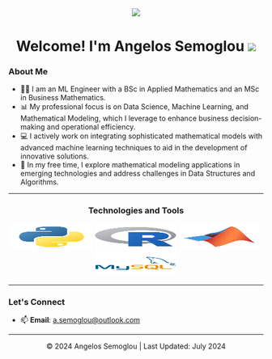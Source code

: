 <div id="header" align="center">
  <img src="https://media.giphy.com/media/dWesBcTLavkZuG35MI/giphy.gif" width="370"/> 
</div>

<h1>
  <div align="center"> Welcome! I'm Angelos Semoglou
    <img src="https://media.giphy.com/media/hvRJCLFzcasrR4ia7z/giphy.gif" width="30px"/>
  </h1>

### About Me 
- :man_student: I am an ML Engineer with a BSc in Applied Mathematics and an MSc in Business Mathematics.
- 📊 My professional focus is on Data Science, Machine Learning, and Mathematical Modeling, which I leverage to enhance business decision-making and operational efficiency.
- 💻 I actively work on integrating sophisticated mathematical models with advanced machine learning techniques to aid in the development of innovative solutions.
- 🔬 In my free time, I explore mathematical modeling applications in emerging technologies and address challenges in Data Structures and Algorithms.

***

<div style="text-align: center;">
    <h3>Technologies and Tools</h3>
    <img src="https://raw.githubusercontent.com/devicons/devicon/master/icons/python/python-original.svg" alt="Python" title="Python" height="50" width="160" style="margin-right: 2px;"/>
    <img src="https://raw.githubusercontent.com/devicons/devicon/master/icons/r/r-original.svg" alt="R" title="R" height="50" width="160" style="margin-right: 2px;"/>
    <img src="https://raw.githubusercontent.com/devicons/devicon/master/icons/matlab/matlab-original.svg" alt="MATLAB" title="MATLAB" height="50" width="160" style="margin-right: 2px;"/>
    <img src="https://raw.githubusercontent.com/devicons/devicon/master/icons/mysql/mysql-original-wordmark.svg" alt="MySQL" title="MySQL" height="50" width="160"/>
</div>



***

### Let's Connect
- 📫 **Email**: [a.semoglou@outlook.com](mailto:a.semoglou@outlook.com)

</div>

<footer>
  <hr>
  <p align="center">© 2024 Angelos Semoglou | Last Updated: July 2024</p>
</footer>
